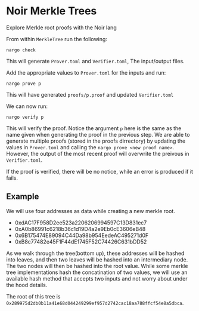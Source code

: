 # Noir Merkle Trees
Explore Merkle root proofs with the Noir lang

From within `MerkleTree` run the following: 

```
nargo check
```

This will generate `Prover.toml` and `Verifier.toml`, The input/output files.

Add the appropriate values to `Prover.toml` for the inputs and run:

```
nargo prove p
```

This will have generated `proofs/p.proof` and updated `Verifier.toml`

We can now run:
```
nargo verify p
``` 

This will verify the proof. Notice the argument `p` here is the same as the name 
given when generating the proof in the previous step. We are able to generate 
multiple proofs (stored in the proofs dirrectory) by updating the values in 
`Prover.toml` and calling the `nargo prove <new proof name>`. However, the output of
the most recent proof will overwrite the preivous in `Verifier.toml`.

If the proof is verified, there will be no notice, while an error is produced if 
it fails. 


## Example

We will use four addresses as data while creating a new merkle root.
- 0xdAC17F958D2ee523a2206206994597C13D831ec7
- 0xA0b86991c6218b36c1d19D4a2e9Eb0cE3606eB48
- 0x6B175474E89094C44Da98b954EedeAC495271d0F
- 0xB8c77482e45F1F44dE1745F52C74426C631bDD52

As we walk through the tree(bottom up), these addresses will be hashed into leaves, and then 
two leaves will be hashed into an intermediary node. The two nodes will then be hashed into
the root value. While some merkle tree implementations hash the concatination of two values,
we will use an available hash method that accepts two inputs and not worry about under the 
hood details.

The root of this tree is `0x289975d2db0b11a41e68d044249299ef957d2742cac18aa788ffcf54e8a5dbca`.
